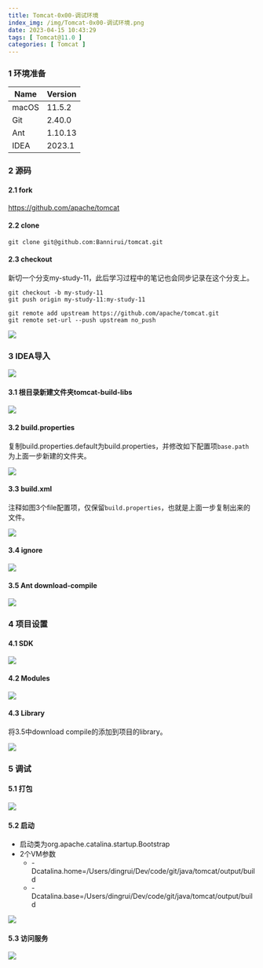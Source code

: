 ```yaml
---
title: Tomcat-0x00-调试环境
index_img: /img/Tomcat-0x00-调试环境.png
date: 2023-04-15 10:43:29
tags: [ Tomcat@11.0 ]
categories: [ Tomcat ]
---
```


### 1 环境准备

| Name  | Version |
| ----- | ------- |
| macOS | 11.5.2  |
| Git   | 2.40.0  |
| Ant   | 1.10.13 |
| IDEA  | 2023.1  |

### 2 源码

#### 2.1 fork

https://github.com/apache/tomcat

#### 2.2 clone

```shell
git clone git@github.com:Bannirui/tomcat.git
```

#### 2.3 checkout

新切一个分支my-study-11，此后学习过程中的笔记也会同步记录在这个分支上。

```shell
git checkout -b my-study-11
git push origin my-study-11:my-study-11

git remote add upstream https://github.com/apache/tomcat.git
git remote set-url --push upstream no_push
```



![](Tomcat-0x00-调试环境/image-20230415110244331.png)

### 3 IDEA导入

![](Tomcat-0x00-调试环境/image-20230415110556860.png)

#### 3.1 根目录新建文件夹tomcat-build-libs

![](Tomcat-0x00-调试环境/image-20230415110745767.png)

#### 3.2 build.properties

复制build.properties.default为build.properties，并修改如下配置项`base.path`为上面一步新建的文件夹。

![](Tomcat-0x00-调试环境/image-20230415110914589.png)

#### 3.3 build.xml

注释如图3个file配置项，仅保留`build.properties`，也就是上面一步复制出来的文件。

![](Tomcat-0x00-调试环境/image-20230415111112948.png)

#### 3.4 ignore

![](Tomcat-0x00-调试环境/image-20230415111320437.png)

#### 3.5 Ant download-compile

![](Tomcat-0x00-调试环境/image-20230415111427916.png)

### 4 项目设置

#### 4.1 SDK

![](Tomcat-0x00-调试环境/image-20230415150623672.png)

#### 4.2 Modules

![](Tomcat-0x00-调试环境/image-20230415150905512.png)

#### 4.3 Library

将3.5中download compile的添加到项目的library。

![](Tomcat-0x00-调试环境/image-20230415151111573.png)

### 5 调试

#### 5.1 打包

![](Tomcat-0x00-调试环境/image-20230415111427916.png)

#### 5.2 启动

* 启动类为org.apache.catalina.startup.Bootstrap
* 2个VM参数
  * -Dcatalina.home=/Users/dingrui/Dev/code/git/java/tomcat/output/build
  * -Dcatalina.base=/Users/dingrui/Dev/code/git/java/tomcat/output/build

![](Tomcat-0x00-调试环境/image-20230415111650192.png)

#### 5.3 访问服务

![](Tomcat-0x00-调试环境/image-20230415145929949.png)
